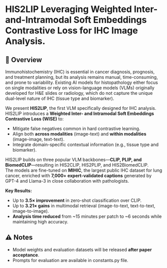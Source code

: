 # HIS2LIP Leveraging Weighted Inter-and-Intramodal Soft Embeddings Contrastive Loss for IHC Image Analysis.

## 📌 Overview  
Immunohistochemistry (IHC) is essential in cancer diagnosis, prognosis, and treatment planning, but its analysis remains manual, time-consuming, and prone to variability. Existing AI models for histopathology either focus on single modalities or rely on vision-language models (VLMs) originally developed for H&E slides or radiology, which do not capture the unique dual-level nature of IHC (tissue type and biomarker).  

We present **HIS2LIP**, the first VLM specifically designed for IHC analysis. HIS2LIP introduces a **Weighted Inter- and Intramodal Soft Embeddings Contrastive Loss (WISE)** to:  
- Mitigate false negatives common in hard contrastive learning.  
- Align both **across modalities** (image-text) and **within modalities** (image-image, text-text).  
- Integrate domain-specific contextual information (e.g., tissue type and biomarker).  

HIS2LIP builds on three popular VLM backbones—**CLIP, PLIP, and BiomedCLIP**—resulting in HIS2CLIP, HIS2PLIP, and HIS2BiomedCLIP.  
The models are fine-tuned on **MIHIC**, the largest public IHC dataset for lung cancer, enriched with **7,000+ expert-validated captions** generated by GPT-4 and Llama-3 in close collaboration with pathologists.  

**Key Results:**  
- Up to **3.5× improvement** in zero-shot classification over CLIP.  
- Up to **3.21× gains** in multimodal retrieval (image-to-text, text-to-text, image-to-image).  
- **Analysis time reduced** from ~15 minutes per patch to ~6 seconds while maintaining high accuracy.  

## ⚠️ Notes  
- Model weights and evaluation datasets will be released **after paper acceptance**.  
- Prompts for evaluation are available in constants.py file.  
